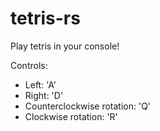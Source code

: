 # tetris-rs
Play tetris in your console!

Controls:
- Left: 'A'
- Right: 'D'
- Counterclockwise rotation: 'Q'
- Clockwise rotation: 'R'
